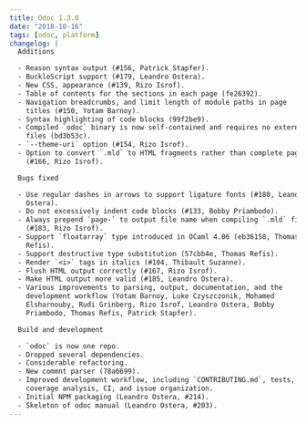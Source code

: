 ```yaml
---
title: Odoc 1.3.0
date: "2018-10-16"
tags: [odoc, platform]
changelog: |
  Additions

  - Reason syntax output (#156, Patrick Stapfer).
  - BuckleScript support (#179, Leandro Ostera).
  - New CSS, appearance (#139, Rizo Isrof).
  - Table of contents for the sections in each page (fe26392).
  - Navigation breadcrumbs, and limit length of module paths in page
    titles (#150, Yotam Barnoy).
  - Syntax highlighting of code blocks (99f2be9).
  - Compiled `odoc` binary is now self-contained and requires no external
    files (bd3b53c).
  - `--theme-uri` option (#154, Rizo Isrof).
  - Option to convert `.mld` to HTML fragments rather than complete pages
    (#166, Rizo Isrof).

  Bugs fixed

  - Use regular dashes in arrows to support ligature fonts (#180, Leandro
    Ostera).
  - Do not excessively indent code blocks (#133, Bobby Priambodo).
  - Always prepend `page-` to output file name when compiling `.mld` files
    (#183, Rizo Isrof).
  - Support `floatarray` type introduced in OCaml 4.06 (eb36158, Thomas
    Refis).
  - Support destructive type substitution (57cbb4e, Thomas Refis).
  - Render `<i>` tags in italics (#104, Thibault Suzanne).
  - Flush HTML output correctly (#167, Rizo Isrof).
  - Make HTML output more valid (#185, Leandro Ostera).
  - Various improvements to parsing, output, documentation, and the
    development workflow (Yotam Barnoy, Luke Czyszczonik, Mohamed
    Elsharnouby, Rudi Grinberg, Rizo Isrof, Leandro Ostera, Bobby
    Priambodo, Thomas Refis, Patrick Stapfer).

  Build and development

  - `odoc` is now one repo.
  - Dropped several dependencies.
  - Considerable refactoring.
  - New commnt parser (78a6699).
  - Improved development workflow, including `CONTRIBUTING.md`, tests,
    coverage analysis, CI, and issue organization.
  - Initial NPM packaging (Leandro Ostera, #214).
  - Skeleton of odoc manual (Leandro Ostera, #203).
---
```


